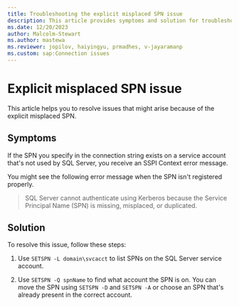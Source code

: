 ```yaml
---
title: Troubleshooting the explicit misplaced SPN issue 
description: This article provides symptoms and solution for troubleshooting the explicit SPN is missing issue.
ms.date: 12/20/2023
author: Malcolm-Stewart
ms.author: mastewa
ms.reviewer: jopilov, haiyingyu, prmadhes, v-jayaramanp
ms.custom: sap:Connection issues
---
```


# Explicit misplaced SPN issue

This article helps you to resolve issues that might arise because of the explicit misplaced SPN.

## Symptoms

If the SPN you specify in the connection string exists on a service account that's not used by SQL Server, you receive an SSPI Context error message.

You might see the following error message when the SPN isn't registered properly.

> SQL Server cannot authenticate using Kerberos because the Service Principal Name (SPN) is missing, misplaced, or duplicated.

## Solution

To resolve this issue, follow these steps:

1. Use `SETSPN -L domain\svcacct` to list SPNs on the SQL Server service account.

1. Use `SETSPN -Q spnName` to find what account the SPN is on. You can move the SPN using `SETSPN -D` and `SETSPN -A` or choose an SPN that's already present in the correct account.

